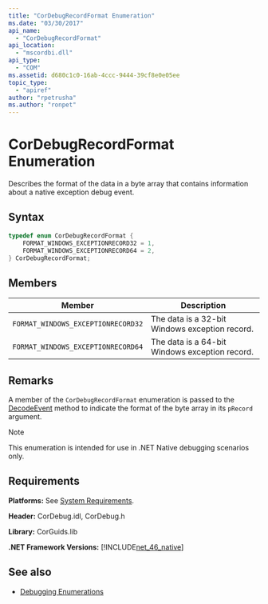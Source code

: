 ```yaml
---
title: "CorDebugRecordFormat Enumeration"
ms.date: "03/30/2017"
api_name: 
  - "CorDebugRecordFormat"
api_location: 
  - "mscordbi.dll"
api_type: 
  - "COM"
ms.assetid: d680c1c0-16ab-4ccc-9444-39cf8e0e05ee
topic_type: 
  - "apiref"
author: "rpetrusha"
ms.author: "ronpet"
---
```

# CorDebugRecordFormat Enumeration
Describes the format of the data in a byte array that contains information about a native exception debug event.  
  
## Syntax  
  
```cpp  
typedef enum CorDebugRecordFormat {  
    FORMAT_WINDOWS_EXCEPTIONRECORD32 = 1,  
    FORMAT_WINDOWS_EXCEPTIONRECORD64 = 2,  
} CorDebugRecordFormat;  
```  
  
## Members  
  
|Member|Description|  
|------------|-----------------|  
|`FORMAT_WINDOWS_EXCEPTIONRECORD32`|The data is a 32-bit Windows exception record.|  
|`FORMAT_WINDOWS_EXCEPTIONRECORD64`|The data is a 64-bit Windows exception record.|  
  
## Remarks  
 A member of the `CorDebugRecordFormat` enumeration is passed to the [DecodeEvent](../../../../docs/framework/unmanaged-api/debugging/icordebugprocess6-decodeevent-method.md) method to indicate the format of the byte array in its `pRecord` argument.  
  
> [!NOTE]
> This enumeration is intended for use in .NET Native debugging scenarios only.  
  
## Requirements  
 **Platforms:** See [System Requirements](../../../../docs/framework/get-started/system-requirements.md).  
  
 **Header:** CorDebug.idl, CorDebug.h  
  
 **Library:** CorGuids.lib  
  
 **.NET Framework Versions:** [!INCLUDE[net_46_native](../../../../includes/net-46-native-md.md)]  
  
## See also

- [Debugging Enumerations](../../../../docs/framework/unmanaged-api/debugging/debugging-enumerations.md)
